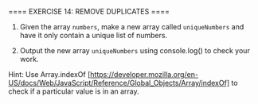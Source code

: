 ==== EXERCISE 14: REMOVE DUPLICATES ====

1. Given the array `numbers`, make a new array called `uniqueNumbers` and have it only contain a unique list of numbers.

2. Output the new array `uniqueNumbers` using console.log() to check your work.

Hint: Use Array.indexOf [https://developer.mozilla.org/en-US/docs/Web/JavaScript/Reference/Global_Objects/Array/indexOf] to check if a particular value is in an array.
